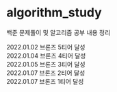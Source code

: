 # algorithm_study
백준 문제풀이 및 알고리즘 공부 내용 정리

2022.01.02 브론즈 5티어 달성  
2022.01.04 브론즈 4티어 달성  
2022.01.05 브론즈 3티어 달성  
2022.01.07 브론즈 2티어 달성  
2022.01.07 브론즈 1티어 달성
